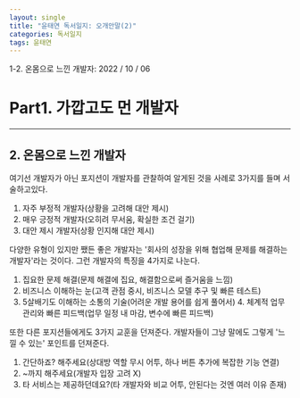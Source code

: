 ```yaml
---
layout: single
title: "윤태연 독서일지: 오개안말(2)"
categories: 독서일지
tags: 윤태연
---
```


1-2. 온몸으로 느낀 개발자: 2022 / 10 / 06

# Part1. 가깝고도 먼 개발자

---

## 2. 온몸으로 느낀 개발자

여기선 개발자가 아닌 포지션이 개발자를 관찰하여 알게된 것을 사례로 3가지를 들며 서술하고있다.

1. 자주 부정적 개발자(상황을 고려해 대안 제시)
2. 매우 긍정적 개발자(오히려 무서움, 확실한 조건 걸기)
3. 대안 제시 개발자(상황 인지해 대안 제시)

다양한 유형이 있지만 쨌든 좋은 개발자는 '회사의 성장을 위해 협업해 문제를 해결하는 개발자'라는 것이다. 그런 개발자의 특징을 4가지로 나눈다.

1. 집요한 문제 해결(문제 해결에 집요, 해결함으로써 즐거움을 느낌)
2. 비즈니스 이해하는 눈(고객 관점 중시, 비즈니스 모델 추구 및 빠른 테스트)
3. 5살배기도 이해하는 소통의 기술(어려운 개발 용어를 쉽게 풀어서) 4. 체계적 업무 관리와 빠른 피드백(업무 일정 내 마감, 변수에 빠른 피드백)

또한 다른 포지션들에게도 3가지 교훈을 던져준다. 개발자들이 그냥 말에도 그렇게 '느낄 수 있는' 포인트를 던져준다.

1. 간단하죠? 해주세요(상대방 역할 무시 어투, 하나 버튼 추가에 복잡한 기능 연결)
2. ~까지 해주세요(개발자 입장 고려 X)
3. 타 서비스는 제공하던데요?(타 개발자와 비교 어투, 안된다는 것엔 여러 이유 존재)

